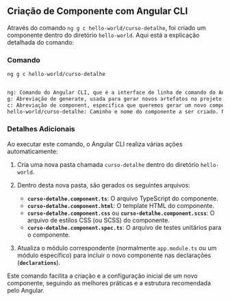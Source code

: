 ## Criação de Componente com Angular CLI

Através do comando `ng g c hello-world/curso-detalhe`, foi criado um componente dentro do diretório `hello-world`. Aqui está a explicação detalhada do comando:

### Comando
```sh
ng g c hello-world/curso-detalhe


ng: Comando do Angular CLI, que é a interface de linha de comando do Angular.
g: Abreviação de generate, usada para gerar novos artefatos no projeto.
c: Abreviação de component, especifica que queremos gerar um novo componente.
hello-world/curso-detalhe: Caminho e nome do componente a ser criado. Neste caso, o componente curso-detalhe será criado dentro do diretório hello-world.
```

### Detalhes Adicionais

Ao executar este comando, o Angular CLI realiza várias ações automaticamente:

1. Cria uma nova pasta chamada `curso-detalhe` dentro do diretório `hello-world`.
2. Dentro desta nova pasta, são gerados os seguintes arquivos:
   - **`curso-detalhe.component.ts`**: O arquivo TypeScript do componente.
   - **`curso-detalhe.component.html`**: O template HTML do componente.
   - **`curso-detalhe.component.css`** ou **`curso-detalhe.component.scss`**: O arquivo de estilos CSS (ou SCSS) do componente.
   - **`curso-detalhe.component.spec.ts`**: O arquivo de testes unitários para o componente.

3. Atualiza o módulo correspondente (normalmente `app.module.ts` ou um módulo específico) para incluir o novo componente nas declarações (**`declarations`**).

Este comando facilita a criação e a configuração inicial de um novo componente, seguindo as melhores práticas e a estrutura recomendada pelo Angular.



